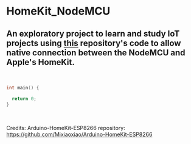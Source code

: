 # HomeKit_NodeMCU
## An exploratory project to learn and study IoT projects using [this](https://github.com/Mixiaoxiao/Arduino-HomeKit-ESP8266) repository's code to allow native connection between the NodeMCU and Apple's HomeKit.

</br>

```ino
int main() {

  return 0;
}
```

</br>

Credits: 
Arduino-HomeKit-ESP8266 repository: https://github.com/Mixiaoxiao/Arduino-HomeKit-ESP8266
